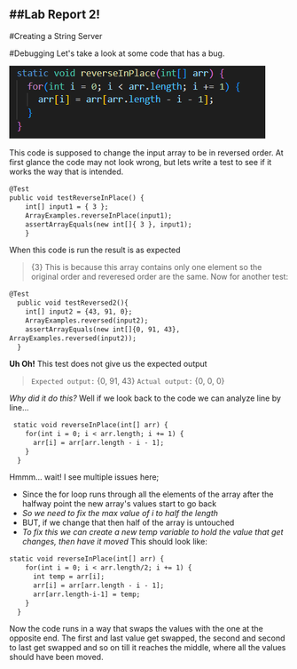 ##Lab Report 2!
---
#Creating a String Server












#Debugging
Let's take a look at some code that has a bug. 

![Code w/ some Bugs](code-with-bug.png)

This code is supposed to change the input array to be in reversed order.
At first glance the code may not look wrong, but lets write a test to see if it works the way that is intended. 
```
@Test 
public void testReverseInPlace() {
    int[] input1 = { 3 };
    ArrayExamples.reverseInPlace(input1);
    assertArrayEquals(new int[]{ 3 }, input1);
	}
 ```

When this code is run the result is as expected
> {3}
This is because this array contains only one element so the original order and reveresed order are the same.
Now for another test:
```
@Test
  public void testReversed2(){
    int[] input2 = {43, 91, 0};
    ArrayExamples.reversed(input2);
    assertArrayEquals(new int[]{0, 91, 43}, ArrayExamples.reversed(input2));
  }
```

**Uh Oh!** This test does not give us the expected output
>`Expected output:`
>	{0, 91, 43}
>`Actual output:`
>	{0, 0, 0}	

*Why did it do this?*
Well if we look back to the code we can analyze line by line...
```
 static void reverseInPlace(int[] arr) {
    for(int i = 0; i < arr.length; i += 1) {
      arr[i] = arr[arr.length - i - 1];
    }
  }
```
Hmmm... wait! I see multiple issues here; 
- Since the for loop runs through all the elements of the array after the halfway point the new array's values start to go back
- *So we need to fix the max value of i to half the length*
- BUT, if we change that then half of the array is untouched
- *To fix this we can create a new temp variable to hold the value that get changes, then have it moved*
This should look like:
```
static void reverseInPlace(int[] arr) {
    for(int i = 0; i < arr.length/2; i += 1) {
      int temp = arr[i];
      arr[i] = arr[arr.length - i - 1];
      arr[arr.length-i-1] = temp;
    }
  }
```
Now the code runs in a way that swaps the values with the one at the opposite end.
The first and last value get swapped, the second and second to last get swapped and so on till it reaches the middle, where all the values should have been moved.
